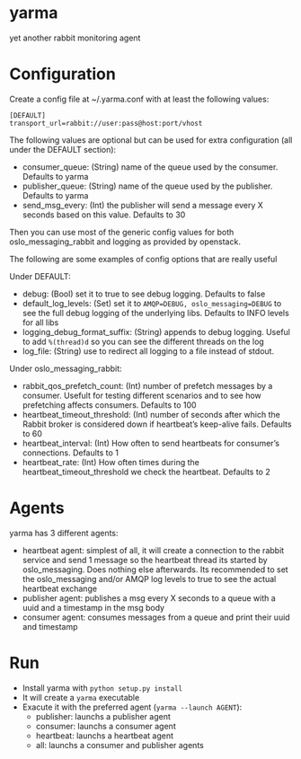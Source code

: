 # yarma
yet another rabbit monitoring agent


# Configuration

Create a config file at ~/.yarma.conf with at least the following values:

````
[DEFAULT]
transport_url=rabbit://user:pass@host:port/vhost

````

The following values are optional but can be used for extra configuration (all under the DEFAULT section):

 * consumer_queue: (String) name of the queue used by the consumer. Defaults to yarma
 * publisher_queue: (String) name of the queue used by the publisher. Defaults to yarma
 * send_msg_every: (Int) the publisher will send a message every X seconds based on this value. Defaults to 30

Then you can use most of the generic config values for both oslo_messaging_rabbit and logging as provided by openstack.

The following are some examples of config options that are really useful

Under DEFAULT:

 * debug: (Bool) set it to true to see debug logging. Defaults to false
 * default_log_levels: (Set) set it to `AMQP=DEBUG, oslo_messaging=DEBUG` to see the full debug logging of the underlying libs. Defaults to INFO levels for all libs
 * logging_debug_format_suffix: (String) appends to debug logging. Useful to add `%(thread)d` so you can see the different threads on the log
 * log_file: (String) use to redirect all logging to a file instead of stdout.

Under oslo_messaging_rabbit:

 * rabbit_qos_prefetch_count: (Int) number of prefetch messages by a consumer. Usefult for testing different scenarios and to see how prefetching affects consumers. Defaults to 100
 * heartbeat_timeout_threshold: (Int) number of seconds after which the Rabbit broker is considered down if heartbeat’s keep-alive fails. Defaults to 60
 * heartbeat_interval: (Int) How often to send heartbeats for consumer’s connections. Defaults to 1
 * heartbeat_rate: (Int) How often times during the heartbeat_timeout_threshold we check the heartbeat. Defaults to 2


# Agents

yarma has 3 different agents:

 * heartbeat agent: simplest of all, it will create a connection to the rabbit service and send 1 message so the heartbeat thread its started by oslo_messaging. Does nothing else afterwards. Its recommended to set the oslo_messaging and/or AMQP log levels to true to see the actual heartbeat exchange
 * publisher agent: publishes a msg every X seconds to a queue with a uuid and a timestamp in the msg body
 * consumer agent: consumes messages from a queue and print their uuid and timestamp


# Run

  * Install yarma with `python setup.py install`
  * It will create a `yarma` executable
  * Exacute it with the preferred agent (`yarma --launch AGENT`):
    * publisher: launchs a publisher agent
    * consumer: launchs a consumer agent
    * heartbeat: launchs a heartbeat agent
    * all: launchs a consumer and publisher agents
